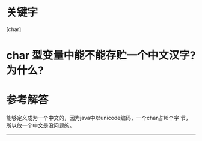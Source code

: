# 关键字

[char]

# char 型变量中能不能存贮一个中文汉字?为什么?

# 参考解答

能够定义成为一个中文的，因为java中以unicode编码，一个char占16个字
节，所以放一个中文是没问题的。

---